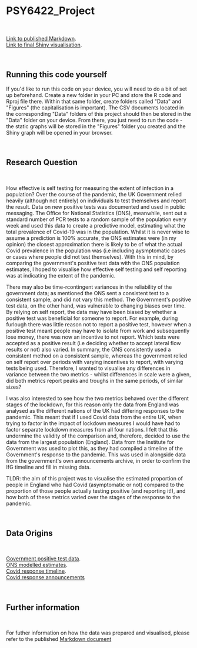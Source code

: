 # PSY6422_Project

&nbsp;  

[Link to published Markdown](https://ben-pw.github.io/PSY6422_Project/).  
[Link to final Shiny visualisation](https://ben-pw.shinyapps.io/PSY6422_Project/).  

&nbsp;

## Running this code yourself

If you'd like to run this code on your device, you will need to do a bit of set up beforehand. Create a new folder in your PC and store the R code and Rproj file there. Within that same folder, create folders called "Data" and "Figures" (the capitalisation is important). The CSV documents located in the corresponding "Data" folders of this project should then be stored in the "Data" folder on your device. From there, you just need to run the code - the static graphs will be stored in the "Figures" folder you created and the Shiny graph will be opened in your browser. 

&nbsp;

## Research Question 

&nbsp;

How effective is self testing for measuring the extent of infection in a population? Over the course of the pandemic, the UK Government relied heavily (although not entirely) on individuals to test themselves and report the result. Data on new positive tests was documented and used in public messaging. The Office for National Statistics (ONS), meanwhile, sent out a standard number of PCR tests to a random sample of the population every week and used this data to create a predictive model, estimating what the total prevalence of Covid-19 was in the population. Whilst it is never wise to assume a prediction is 100% accurate, the ONS estimates were (in my opinion) the closest approximation there is likely to be of what the actual Covid prevalence in the population was (i.e including aysmptomatic cases or cases where people did not test themselves). With this in mind, by comparing the government's positive test data with the ONS population estimates, I hoped to visualise how effective self testing and self reporting was at indicating the extent of the pandemic. 

There may also be time-rcontingent variances in the reliability of the government data; as mentioned the ONS sent a consistent test to a consistent sample, and did not vary this method. The Government's positive test data, on the other hand, was vulnerable to changing biases over time. By relying on self report, the data may have been biased by whether a positive test was beneficial for someone to report. For example, during furlough there was little reason not to report a positive test, however when a positive test meant people may have to isolate from work and subsequently lose money, there was now an incentive to not report. Which tests were accepted as a positive result (i.e deciding whether to accept lateral flow results or not) also varied. In summary, the ONS consistently used a consistent method on a consistent sample, whereas the government relied on self report over periods with varying incentives to report, with varying tests being used. Therefore, I wanted to visualise any differences in variance between the two metrics - whilst differences in scale were a given, did both metrics report peaks and troughs in the same periods, of similar sizes?

I was also interested to see how the two metrics behaved over the different stages of the lockdown, for this reason only the data from England was analysed as the different nations of the UK had differing responses to the pandemic. This meant that if I used Covid data from the entire UK, when trying to factor in the impact of lockdown measures I would have had to factor separate lockdown measures from all four nations. I felt that this undermine the validity of the comparison and, therefore, decided to use the data from the largest population (England). Data from the Institute for Government was used to plot this, as they had compiled a timeline of the Government's response to the pandemic. This was used in alongside data from the government's own announcements archive, in order to confirm the IfG timeline and fill in missing data. 

TLDR: the aim of this project was to visualise the estimated proportion of people in England who had Covid (asymptomatic or not) compared to the proportion of those people actually testing positive (and reporting it!), and how both of these metrics varied over the stages of the response to the pandemic.

&nbsp;

## Data Origins

&nbsp;

[Government positive test data](https://coronavirus.data.gov.uk/details/cases).  
[ONS modelled estimates](https://www.ons.gov.uk/peoplepopulationandcommunity/healthandsocialcare/conditionsanddiseases/bulletins/coronaviruscovid19infectionsurveypilot/18march2022).  
[Covid response timeline](https://www.instituteforgovernment.org.uk/charts/uk-government-coronavirus-lockdowns).  
[Covid response announcements](https://www.gov.uk/search/news-and-communications)

&nbsp;

## Further information

&nbsp;

For futher information on how the data was prepared and visualised, please refer to the published [Markdown document](https://github.com/Ben-PW/PSY6422_Project)
